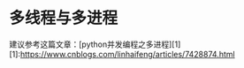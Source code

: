 # 多线程与多进程 #
建议参考这篇文章：[python并发编程之多进程][1]
[1]:https://www.cnblogs.com/linhaifeng/articles/7428874.html
